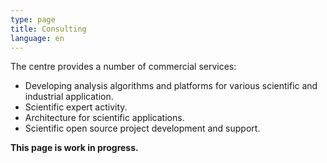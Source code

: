 ```yaml
---
type: page
title: Consulting
language: en
---
```


The centre provides a number of commercial services:
* Developing analysis algorithms and platforms for various scientific and industrial application.
* Scientific expert activity.
* Architecture for scientific applications.
* Scientific open source project development and support.

**This page is work in progress.**